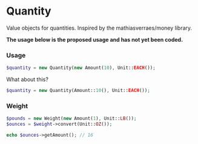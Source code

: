 # Quantity

Value objects for quantities.  Inspired by the mathiasverraes/money library.

**The usage below is the proposed usage and has not yet been coded.**

### Usage

```php
$quantity = new Quantity(new Amount(10), Unit::EACH());
```

What about this?

```php
$quantity = new Quantity(Amount::10(), Unit::EACH());
```

### Weight

```php
$pounds = new Weight(new Amount(1), Unit::LB());
$ounces = $weight->convert(Unit::OZ());

echo $ounces->getAmount(); // 16
```
